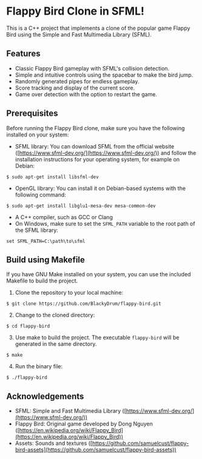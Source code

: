 # Flappy Bird Clone in SFML!
This is a C++ project that implements a clone of the popular game Flappy Bird using the Simple and Fast Multimedia Library (SFML).

## Features
-   Classic Flappy Bird gameplay with SFML's collision detection.
-   Simple and intuitive controls using the spacebar to make the bird jump.
-   Randomly generated pipes for endless gameplay.
-   Score tracking and display of the current score.
-   Game over detection with the option to restart the game.

## Prerequisites
Before running the Flappy Bird clone, make sure you have the following installed on your system:
-   SFML library: You can download SFML from the official website ([https://www.sfml-dev.org/](https://www.sfml-dev.org/)) and follow the installation instructions for your operating system, for example on Debian:
```
$ sudo apt-get install libsfml-dev
```
- OpenGL library: You can install it on Debian-based systems with the following command:
```
$ sudo apt-get install libglu1-mesa-dev mesa-common-dev
```
- A C++ compiler, such as GCC or Clang
- On Windows, make sure to set the ``SFML_PATH`` variable to the root path of the SFML library:
```
set SFML_PATH=C:\path\to\sfml
```
 
## Build using Makefile
If you have GNU Make installed on your system, you can use the included Makefile to build the project.

1. Clone the repository to your local machine:
```
$ git clone https://github.com/BlackyDrum/flappy-bird.git
```
2. Change to the cloned directory:
```
$ cd flappy-bird
```
3. Use make to build the project. The executable ``flappy-bird`` will be generated in the same directory.
```
$ make
```
4. Run the binary file:
```
$ ./flappy-bird
```

## Acknowledgements

-   SFML: Simple and Fast Multimedia Library ([https://www.sfml-dev.org/](https://www.sfml-dev.org/))
-   Flappy Bird: Original game developed by Dong Nguyen ([https://en.wikipedia.org/wiki/Flappy_Bird](https://en.wikipedia.org/wiki/Flappy_Bird))
-   Assets: Sounds and textures ([https://github.com/samuelcust/flappy-bird-assets](https://github.com/samuelcust/flappy-bird-assets))
